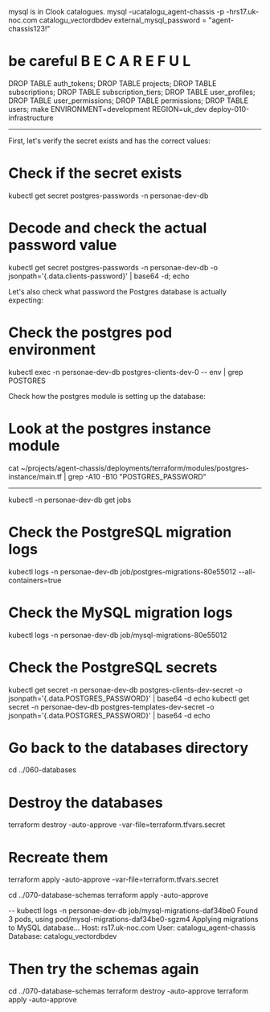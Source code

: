 mysql is in Clook catalogues.
mysql -ucatalogu_agent-chassis -p -hrs17.uk-noc.com catalogu_vectordbdev
external_mysql_password = "agent-chassis123!"
# be careful B E  C A R E F U L
DROP TABLE auth_tokens;
DROP TABLE projects;
DROP TABLE subscriptions;
DROP TABLE subscription_tiers;
DROP TABLE user_profiles;
DROP TABLE user_permissions;
DROP TABLE permissions;
DROP TABLE users;
make ENVIRONMENT=development REGION=uk_dev deploy-010-infrastructure

---

First, let's verify the secret exists and has the correct values:
# Check if the secret exists
kubectl get secret postgres-passwords -n personae-dev-db

# Decode and check the actual password value
kubectl get secret postgres-passwords -n personae-dev-db -o jsonpath='{.data.clients-password}' | base64 -d; echo

Let's also check what password the Postgres database is actually expecting:
# Check the postgres pod environment
kubectl exec -n personae-dev-db postgres-clients-dev-0 -- env | grep POSTGRES

Check how the postgres module is setting up the database:
# Look at the postgres instance module
cat ~/projects/agent-chassis/deployments/terraform/modules/postgres-instance/main.tf | grep -A10 -B10 "POSTGRES_PASSWORD"

---

kubectl -n personae-dev-db get jobs

# Check the PostgreSQL migration logs
kubectl logs -n personae-dev-db job/postgres-migrations-80e55012 --all-containers=true

# Check the MySQL migration logs
kubectl logs -n personae-dev-db job/mysql-migrations-80e55012

# Check the PostgreSQL secrets
kubectl get secret -n personae-dev-db postgres-clients-dev-secret -o jsonpath='{.data.POSTGRES_PASSWORD}' | base64 -d
echo
kubectl get secret -n personae-dev-db postgres-templates-dev-secret -o jsonpath='{.data.POSTGRES_PASSWORD}' | base64 -d
echo


# Go back to the databases directory
cd ../060-databases

# Destroy the databases
terraform destroy -auto-approve -var-file=terraform.tfvars.secret

# Recreate them
terraform apply -auto-approve -var-file=terraform.tfvars.secret

cd ../070-database-schemas
terraform apply -auto-approve

--
kubectl logs -n personae-dev-db job/mysql-migrations-daf34be0
Found 3 pods, using pod/mysql-migrations-daf34be0-sgzm4
Applying migrations to MySQL database...
Host: rs17.uk-noc.com
User: catalogu_agent-chassis
Database: catalogu_vectordbdev


# Then try the schemas again
cd ../070-database-schemas
terraform destroy -auto-approve
terraform apply -auto-approve